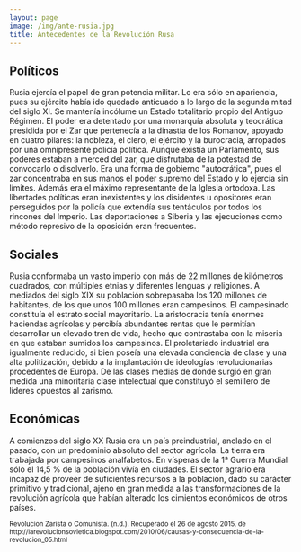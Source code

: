 ```yaml
---
layout: page
image: /img/ante-rusia.jpg
title: Antecedentes de la Revolución Rusa
---
```

## Políticos
Rusia ejercía el papel de gran potencia militar. Lo era sólo en apariencia, pues su ejército había ido quedado anticuado a lo largo de la segunda mitad del siglo XI. Se mantenía incólume un Estado totalitario propio del Antiguo Régimen. El poder era detentado por una monarquía absoluta y teocrática presidida por el Zar que pertenecía a la dinastía de los Romanov, apoyado en cuatro pilares: la nobleza, el clero, el ejército y la burocracia, arropados por una omnipresente policía política. Aunque existía un Parlamento, sus poderes estaban a merced del zar, que disfrutaba de la potestad de convocarlo o disolverlo. Era una forma de gobierno "autocrática", pues el zar concentraba en sus manos el poder supremo del Estado y lo ejercía sin límites. Además era el máximo representante de la Iglesia ortodoxa. Las libertades políticas eran inexistentes y los disidentes u opositores eran perseguidos por la policía que extendía sus tentáculos por todos los rincones del Imperio. Las deportaciones a Siberia y las ejecuciones como método represivo de la oposición eran frecuentes.


## Sociales
Rusia conformaba un vasto imperio con más de 22 millones de kilómetros cuadrados, con múltiples etnias y diferentes lenguas y religiones. A mediados del siglo XIX su población sobrepasaba los 120 millones de habitantes, de los que unos 100 millones eran campesinos. El campesinado constituía el estrato social mayoritario. La aristocracia tenía enormes haciendas agrícolas y percibía abundantes rentas que le permitían desarrollar un elevado tren de vida, hecho que contrastaba con la miseria en que estaban sumidos los campesinos. El proletariado industrial era igualmente reducido, si bien poseía una elevada conciencia de clase y una alta politización, debido a la implantación de ideologías revolucionarias procedentes de Europa. De las clases medias de donde surgió en gran medida una minoritaria clase intelectual que constituyó el semillero de líderes opuestos al zarismo.


## Económicas
A comienzos del siglo XX Rusia era un país preindustrial, anclado en el pasado, con un predominio absoluto del sector agrícola. La tierra era trabajada por campesinos analfabetos. En vísperas de la 1ª Guerra Mundial sólo el 14,5 % de la población vivía en ciudades. El sector agrario era incapaz de proveer de suficientes recursos a la población, dado su carácter primitivo y tradicional, ajeno en gran medida a las transformaciones de la revolución agrícola que habían alterado los cimientos económicos de otros países.


<small class="bib">
Revolucion Zarista o Comunista. (n.d.). Recuperado el 26 de agosto 2015, de http://larevolucionsovietica.blogspot.com/2010/06/causas-y-consecuencia-de-la-revolucion_05.html
</small>